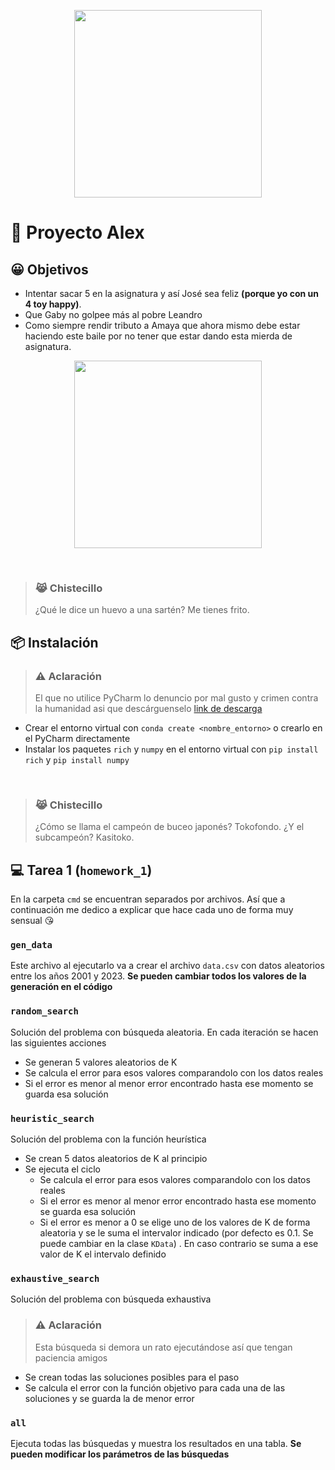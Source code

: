 <p align="center"><img style="width: 300px" src="https://res.cloudinary.com/chaca-sa/image/upload/v1706387034/ouusj9ngzqdfgipq1hcq.webp"/></p>

# 🤮 Proyecto Alex

## 😀 Objetivos

- Intentar sacar 5 en la asignatura y así José sea feliz **(porque yo con un 4 toy happy)**.
- Que Gaby no golpee más al pobre Leandro
- Como siempre rendir tributo a Amaya que ahora mismo debe estar haciendo este baile por no tener que estar dando esta mierda de asignatura.

<p align="center"><img align="center" src="https://res.cloudinary.com/chaca-sa/image/upload/v1682915008/95bc112f-b9d9-44f9-9a29-b8157a92506f_jmkats.webp" style="width: 300px"/></p>

<br/>

> ### 😹 Chistecillo
> ¿Qué le dice un huevo a una sartén? Me tienes frito.

## 📦 Instalación

> ### ⚠️ Aclaración
>
> El que no utilice PyCharm lo denuncio por mal gusto y crimen contra la humanidad asi que descárguenselo [link de descarga](https://www.jetbrains.com/pycharm/download/?section=windows)

- Crear el entorno virtual con `conda create <nombre_entorno>` o crearlo en el PyCharm directamente
- Instalar los paquetes `rich` y `numpy` en el entorno virtual con `pip install rich` y `pip install numpy`

<br/>

> ### 😹 Chistecillo
> ¿Cómo se llama el campeón de buceo japonés? Tokofondo. ¿Y el subcampeón? Kasitoko.

## 💻 Tarea 1 (`homework_1`)

En la carpeta `cmd` se encuentran separados por archivos. Así que a continuación me dedico a explicar que hace cada uno de forma muy sensual 😘

### `gen_data`
Este archivo al ejecutarlo va a crear el archivo `data.csv` con datos aleatorios entre los años 2001 y 2023. **Se pueden cambiar todos los valores de la generación en el código** 

### `random_search`
Solución del problema con búsqueda aleatoria. En cada iteración se hacen las siguientes acciones 

- Se generan 5 valores aleatorios de K
- Se calcula el error para esos valores comparandolo con los datos reales
- Si el error es menor al menor error encontrado hasta ese momento se guarda esa solución

### `heuristic_search`
Solución del problema con la función heurística

- Se crean 5 datos aleatorios de K al principio
- Se ejecuta el ciclo
    - Se calcula el error para esos valores comparandolo con los datos reales
    - Si el error es menor al menor error encontrado hasta ese momento se guarda esa solución
    - Si el error es menor a 0 se elige uno de los valores de K de forma aleatoria y se le suma el intervalor indicado (por defecto es 0.1. Se puede cambiar en la clase `KData`) . En caso contrario se suma a ese valor de K el intervalo definido

### `exhaustive_search`
Solución del problema con búsqueda exhaustiva

> ### ⚠️ Aclaración
>
> Esta búsqueda si demora un rato ejecutándose así que tengan paciencia amigos

- Se crean todas las soluciones posibles para el paso
- Se calcula el error con la función objetivo para cada una de las soluciones y se guarda la de menor error

### `all`
Ejecuta todas las búsquedas y muestra los resultados en una tabla. **Se pueden modificar los parámetros de las búsquedas**